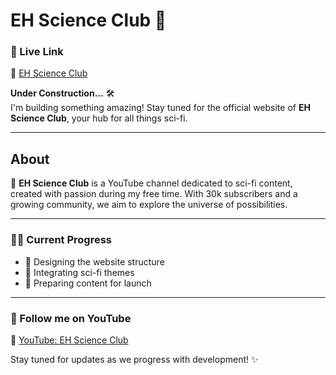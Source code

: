 # EH Science Club 🚧

### 📌 Live Link  
🌌 [EH Science Club](https://eh-science-club.web.app/)  

**Under Construction...** 🛠️  
I'm building something amazing! Stay tuned for the official website of **EH Science Club**, your hub for all things sci-fi.  

---

## About  
🎥 **EH Science Club** is a YouTube channel dedicated to sci-fi content, created with passion during my free time. With 30k subscribers and a growing community, we aim to explore the universe of possibilities.  

---

### 👨‍💻 Current Progress  
- 🔧 Designing the website structure  
- 🚀 Integrating sci-fi themes  
- 📡 Preparing content for launch  

---

### 📌 Follow me on YouTube  
🌌 [YouTube: EH Science Club](https://www.youtube.com/@ehscienceclub/featured)  

Stay tuned for updates as we progress with development! ✨
